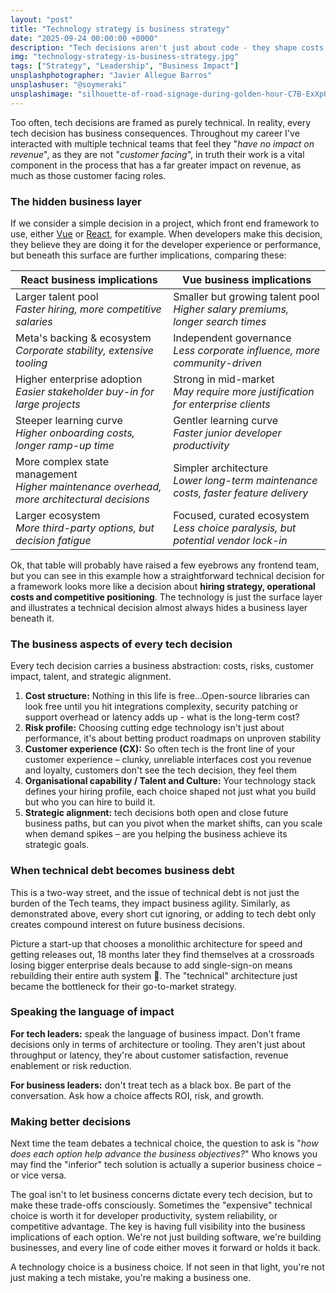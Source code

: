 ```yaml
---
layout: "post"
title: "Technology strategy is business strategy"
date: "2025-09-24 00:00:00 +0000"
description: "Tech decisions aren't just about code - they shape costs, risks, customers, and growth. This post explores why every technology choice is a business decision, and how you should approach them."
img: "technology-strategy-is-business-strategy.jpg"
tags: ["Strategy", "Leadership", "Business Impact"]
unsplashphotographer: "Javier Allegue Barros"
unsplashuser: "@soymeraki"
unsplashimage: "silhouette-of-road-signage-during-golden-hour-C7B-ExXpOIE"
---
```


Too often, tech decisions are framed as purely technical. In reality, every tech decision has business consequences. Throughout my career I've interacted with multiple technical teams that feel they "*have no impact on revenue*", as they are not "*customer facing*", in truth their work is a vital component in the process that has a far greater impact on revenue, as much as those customer facing roles.

### The hidden business layer
If we consider a simple decision in a project, which front end framework to use, either [Vue](https://vuejs.org/) or [React](https://react.dev/), for example. When developers make this decision, they believe they are doing it for the developer experience or performance, but beneath this surface are further implications, comparing these:

| React business implications																	| Vue business implications |
|-----------------------------------------------------------------------------------------------|---------------------------|
| Larger talent pool<br />*Faster hiring, more competitive salaries*							| Smaller but growing talent pool<br />*Higher salary premiums, longer search times* |
| Meta's backing & ecosystem<br />*Corporate stability, extensive tooling*						| Independent governance<br />*Less corporate influence, more community-driven* |
| Higher enterprise adoption<br />*Easier stakeholder buy-in for large projects*				| Strong in mid-market<br />*May require more justification for enterprise clients* |
| Steeper learning curve<br />*Higher onboarding costs, longer ramp-up time* 					| Gentler learning curve<br />*Faster junior developer productivity* |
| More complex state management<br />*Higher maintenance overhead, more architectural decisions*| Simpler architecture<br />*Lower long-term maintenance costs, faster feature delivery* |
| Larger ecosystem<br />*More third-party options, but decision fatigue* 						| Focused, curated ecosystem<br />*Less choice paralysis, but potential vendor lock-in* |

Ok, that table will probably have raised a few eyebrows any frontend team, but you can see in this example how a straightforward technical decision for a framework looks more like a decision about **hiring strategy, operational costs and competitive positioning**. The technology is just the surface layer and illustrates a technical decision almost always hides a business layer beneath it.

### The business aspects of every tech decision
Every tech decision carries a business abstraction: costs, risks, customer impact, talent, and strategic alignment.

1. **Cost structure:** Nothing in this life is free...Open-source libraries can look free until you hit integrations complexity, security patching or support overhead or latency adds up - what is the long-term cost?
2. **Risk profile:** Choosing cutting edge technology isn't just about performance, it's about betting product roadmaps on unproven stability
3. **Customer experience (CX):** So often tech is the front line of your customer experience – clunky, unreliable interfaces cost you revenue and loyalty, customers don't see the tech decision, they feel them
4. **Organisational capability / Talent and Culture:** Your technology stack defines your hiring profile, each choice shaped not just what you build but who you can hire to build it.
5. **Strategic alignment:** tech decisions both open and close future business paths, but can you pivot when the market shifts, can you scale when demand spikes – are you helping the business achieve its strategic goals.

### When technical debt becomes business debt
This is a two-way street, and the issue of technical debt is not just the burden of the Tech teams, they impact business agility. Similarly, as demonstrated above, every short cut ignoring, or adding to tech debt only creates compound interest on future business decisions.

Picture a start-up that chooses a monolithic architecture for speed and getting releases out, 18 months later they find themselves at a crossroads losing bigger enterprise deals because to add single-sign-on means rebuilding their entire auth system :grimacing:. The "technical" architecture just became the bottleneck for their go-to-market strategy.

### Speaking the language of impact
**For tech leaders:** speak the language of business impact. Don't frame decisions only in terms of architecture or tooling. They aren't just about throughput or latency, they're about customer satisfaction, revenue enablement or risk reduction.

**For business leaders:** don't treat tech as a black box. Be part of the conversation. Ask how a choice affects ROI, risk, and growth.

### Making better decisions
Next time the team debates a technical choice, the question to ask is "*how does each option help advance the business objectives?*" Who knows you may find the "inferior" tech solution is actually a superior business choice – or vice versa.

The goal isn't to let business concerns dictate every tech decision, but to make these trade-offs consciously. Sometimes the "expensive" technical choice is worth it for developer productivity, system reliability, or competitive advantage. The key is having full visibility into the business implications of each option. We're not just building software, we're building businesses, and every line of code either moves it forward or holds it back.

A technology choice is a business choice. If not seen in that light, you're not just making a tech mistake, you're making a business one.